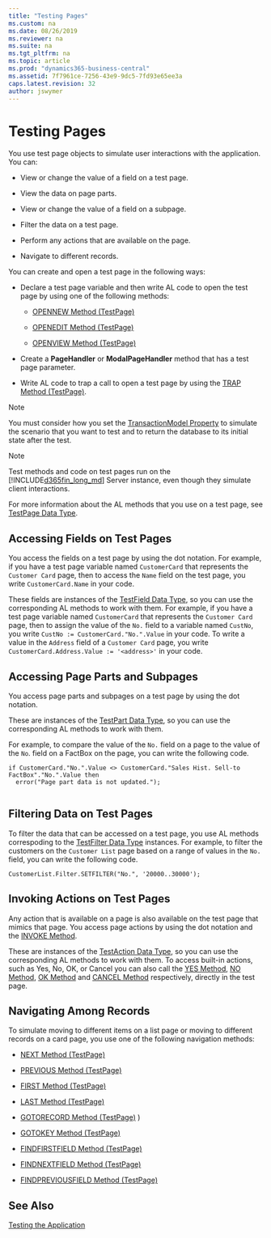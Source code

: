 ```yaml
---
title: "Testing Pages"
ms.custom: na
ms.date: 08/26/2019
ms.reviewer: na
ms.suite: na
ms.tgt_pltfrm: na
ms.topic: article
ms.prod: "dynamics365-business-central"
ms.assetid: 7f7961ce-7256-43e9-9dc5-7fd93e65ee3a
caps.latest.revision: 32
author: jswymer
---
```


# Testing Pages
You use test page objects to simulate user interactions with the application. You can:  
  
-   View or change the value of a field on a test page.  
  
-   View the data on page parts.  
  
-   View or change the value of a field on a subpage.  
  
-   Filter the data on a test page.  
  
-   Perform any actions that are available on the page.  
  
-   Navigate to different records.  


You can create and open a test page in the following ways:  
  
- Declare a test page variable and then write AL code to open the test page by using one of the following methods:  
  
  -   [OPENNEW Method \(TestPage\)](methods-auto/testpage/testpage-opennew-method.md)  
  
  -   [OPENEDIT Method \(TestPage\)](methods-auto/testpage/testpage-openedit-method.md)  
  
  -   [OPENVIEW Method \(TestPage\)](methods-auto/testpage/testpage-openview-method.md)  
  
- Create a **PageHandler** or **ModalPageHandler** method that has a test page parameter. 
  
- Write AL code to trap a call to open a test page by using the [TRAP Method \(TestPage\)](methods-auto/testpage/testpage-trap-method.md).  

> [!NOTE]
> You must consider how you set the [TransactionModel Property](properties/devenv-transactionmodel-property.md) to simulate the scenario that you want to test and to return the database to its initial state after the test. 

> [!NOTE]  
> Test methods and code on test pages run on the [!INCLUDE[d365fin_long_md](includes/d365fin_long_md.md)] Server instance, even though they simulate client interactions.  
 
 For more information about the AL methods that you use on a test page, see [TestPage Data Type](methods-auto/testpage/testpage-data-type.md).  

## Accessing Fields on Test Pages  
 You access the fields on a test page by using the dot notation. For example, if you have a test page variable named `CustomerCard` that represents the `Customer Card` page, then to access the `Name` field on the test page, you write `CustomerCard.Name` in your code.  
  
 These fields are instances of the [TestField Data Type](methods-auto/testfield/testfield-data-type.md), so you can use the corresponding AL methods to work with them. For example, if you have a test page variable named `CustomerCard` that represents the `Customer Card` page, then to assign the value of the `No.` field to a variable named `CustNo`, you write `CustNo := CustomerCard."No.".Value` in your code. To write a value in the `Address` field of a `Customer Card` page, you write `CustomerCard.Address.Value := '<address>'` in your code.  
 
  
## Accessing Page Parts and Subpages  
 You access page parts and subpages on a test page by using the dot notation. 
 
These are instances of the [TestPart Data Type](methods-auto/testpart/testpart-data-type.md), so you can use the corresponding AL methods to work with them.

For example, to compare the value of the `No.` field on a page to the value of the `No`. field on a FactBox on the page, you can write the following code.  

```  
if CustomerCard."No.".Value <> CustomerCard."Sales Hist. Sell-to FactBox"."No.".Value then  
  error("Page part data is not updated.");  
  
```  

## Filtering Data on Test Pages  
 To filter the data that can be accessed on a test page, you use AL methods correspoding to the [TestFilter Data Type](methods-auto/testpart/testpart-data-type.md) instances. For example, to filter the customers on the `Customer List` page based on a range of values in the `No.` field, you can write the following code.  
  
```  
CustomerList.Filter.SETFILTER("No.", '20000..30000');  
```  
  
## Invoking Actions on Test Pages  
 Any action that is available on a page is also available on the test page that mimics that page. You access page actions by using the dot notation and the [INVOKE Method](methods-auto/testaction/testaction-invoke-method.md). 

These are instances of the [TestAction Data Type](methods-auto/testaction/testaction-data-type.md), so you can use the corresponding AL methods to work with them. To access built-in actions, such as Yes, No, OK, or Cancel you can also call the [YES Method](methods-auto/testpage/testpage-yes-method.md), [NO Method](methods-auto/testpage/testpage-no-method.md), [OK Method](methods-auto/testpage/testpage-ok-method.md) and [CANCEL Method](methods-auto/testpage/testpage-ok-method.md) respectively, directly in the test page.
  
## Navigating Among Records  
 To simulate moving to different items on a list page or moving to different records on a card page, you use one of the following navigation methods:  
  
-   [NEXT Method \(TestPage\)](methods-auto/testpage/testpage-next-method.md)  
  
-   [PREVIOUS Method \(TestPage\)](methods-auto/testpage/testpage-previous-method.md) 
  
-   [FIRST Method \(TestPage\)](methods-auto/testpage/testpage-first-method.md)   
  
-   [LAST Method \(TestPage\)](methods-auto/testpage/testpage-last-method.md)  
  
-   [GOTORECORD Method \(TestPage\)](methods-auto/testpage/testpage-gotorecord-method.md) )  
  
-   [GOTOKEY Method \(TestPage\)](methods-auto/testpage/testpage-gotokey-method.md)   
  
-   [FINDFIRSTFIELD Method \(TestPage\)](methods-auto/testpage/testpage-findfirstfield-method.md)   
  
-   [FINDNEXTFIELD Method \(TestPage\)](methods-auto/testpage/testpage-findnextfield-method.md)   
  
-   [FINDPREVIOUSFIELD Method \(TestPage\)](methods-auto/testpage/testpage-findpreviousfield-method.md)   
  
## See Also  
 [Testing the Application](devenv-testing-pages.md)   